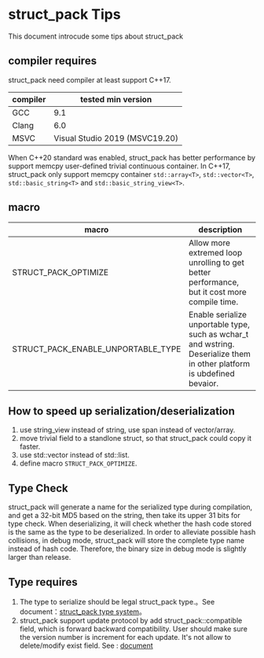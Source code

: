 # struct_pack Tips
This document introcude some tips about struct_pack
## compiler requires

struct_pack need compiler at least support C++17.

| compiler      | tested min version    | 
| ----------- | ------------------   |
| GCC         | 9.1                               |
| Clang       | 6.0                               |
| MSVC        | Visual Studio 2019 (MSVC19.20)    |

When C++20 standard was enabled, struct_pack has better performance by support memcpy user-defined trivial continuous container. In C++17, struct_pack only support memcpy container `std::array<T>`, `std::vector<T>`, `std::basic_string<T>` and `std::basic_string_view<T>`.
## macro
| macro      | description |
| ----------- | ------------------ |
| STRUCT_PACK_OPTIMIZE               | Allow more extremed loop unrolling to get better performance, but it cost more compile time.    |
| STRUCT_PACK_ENABLE_UNPORTABLE_TYPE | Enable serialize unportable type, such as wchar_t and wstring. Deserialize them in other platform is ubdefined bevaior. |
## How to speed up serialization/deserialization
1. use string_view instead of string, use span instead of vector/array.
2. move trivial field to a standlone struct, so that struct_pack could copy it faster. 
3. use std::vector instead of std::list.
4. define macro `STRUCT_PACK_OPTIMIZE`.
## Type Check
struct_pack will generate a name for the serialized type during compilation, and get a 32-bit MD5 based on the string, then take its upper 31 bits for type check. When deserializing, it will check whether the hash code stored is the same as the type to be deserialized. 
In order to alleviate possible hash collisions, in debug mode, struct_pack will store the complete type name instead of hash code. Therefore, the binary size in debug mode is slightly larger than release.
## Type requires

1. The type to serialize should be legal struct_pack type.。See document：[struct_pack type system](https://alibaba.github.io/yalantinglibs/en/struct_pack/struct_pack_type_system.html)。
2. struct_pack support update protocol by add struct_pack::compatible field, which is forward backward compatibility. User should make sure the version number is increment for each update. It's not allow to delete/modify exist field. See : [document](https://alibaba.github.io/yalantinglibs/en/struct_pack/struct_pack_type_system.html#%E5%85%BC%E5%AE%B9%E7%B1%BB%E5%9E%8B)

